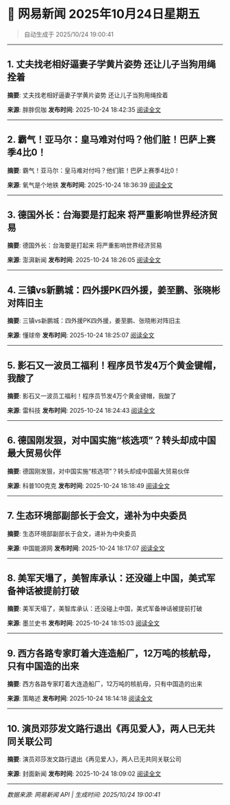 # 📰 网易新闻 2025年10月24日星期五

> 自动生成于 2025/10/24 19:00:41

---

## 1. 丈夫找老相好逼妻子学黄片姿势 还让儿子当狗用绳拴着

**摘要**: 丈夫找老相好逼妻子学黄片姿势 还让儿子当狗用绳拴着

**来源**: 胖胖侃咖
**发布时间**: 2025-10-24 18:42:35
[阅读全文](https://m.163.com/news/article/KCG2SGA905529K06.html)

---

## 2. 霸气！亚马尔：皇马难对付吗？他们脏！巴萨上赛季4比0！

**摘要**: 霸气！亚马尔：皇马难对付吗？他们脏！巴萨上赛季4比0！

**来源**: 氧气是个地铁
**发布时间**: 2025-10-24 18:36:39
[阅读全文](https://m.163.com/news/article/KCLGU3AH0529ATVN.html)

---

## 3. 德国外长：台海要是打起来 将严重影响世界经济贸易

**摘要**: 德国外长：台海要是打起来 将严重影响世界经济贸易

**来源**: 澎湃新闻
**发布时间**: 2025-10-24 18:26:05
[阅读全文](https://m.163.com/news/article/KCLGEGLN0001899O.html)

---

## 4. 三镇vs新鹏城：四外援PK四外援，姜至鹏、张晓彬对阵旧主

**摘要**: 三镇vs新鹏城：四外援PK四外援，姜至鹏、张晓彬对阵旧主

**来源**: 懂球帝
**发布时间**: 2025-10-24 18:25:07
[阅读全文](https://m.163.com/news/article/KCLGCOJI0549BAP0.html)

---

## 5. 影石又一波员工福利！程序员节发4万个黄金键帽，我酸了

**摘要**: 影石又一波员工福利！程序员节发4万个黄金键帽，我酸了

**来源**: 雷科技
**发布时间**: 2025-10-24 18:24:43
[阅读全文](https://m.163.com/news/article/KCLGA2LG051100B9.html)

---

## 6. 德国刚发狠，对中国实施“核选项”？转头却成中国最大贸易伙伴

**摘要**: 德国刚发狠，对中国实施“核选项”？转头却成中国最大贸易伙伴

**来源**: 科普100克克
**发布时间**: 2025-10-24 18:18:49
[阅读全文](https://m.163.com/news/article/KCLG167M0556E06Y.html)

---

## 7. 生态环境部副部长于会文，递补为中央委员

**摘要**: 生态环境部副部长于会文，递补为中央委员

**来源**: 中国能源网
**发布时间**: 2025-10-24 18:17:07
[阅读全文](https://m.163.com/news/article/KCLFU2UJ05567I2C.html)

---

## 8. 美军天塌了，美智库承认：还没碰上中国，美式军备神话被提前打破

**摘要**: 美军天塌了，美智库承认：还没碰上中国，美式军备神话被提前打破

**来源**: 墨兰史书
**发布时间**: 2025-10-24 18:15:03
[阅读全文](https://m.163.com/news/article/KCL8QRPV05562LM0.html)

---

## 9. 西方各路专家盯着大连造船厂，12万吨的核航母，只有中国造的出来

**摘要**: 西方各路专家盯着大连造船厂，12万吨的核航母，只有中国造的出来

**来源**: 策略述
**发布时间**: 2025-10-24 18:14:18
[阅读全文](https://m.163.com/news/article/KCLFOT8N0556CCNG.html)

---

## 10. 演员邓莎发文路行退出《再见爱人》，两人已无共同关联公司

**摘要**: 演员邓莎发文路行退出《再见爱人》，两人已无共同关联公司

**来源**: 封面新闻
**发布时间**: 2025-10-24 18:09:02
[阅读全文](https://m.163.com/news/article/KCLFF9EN0514D3UH.html)

---

*数据来源: 网易新闻 API | 生成时间: 2025/10/24 19:00:41*